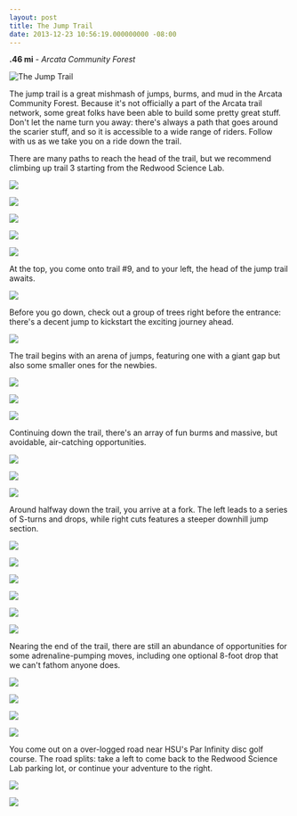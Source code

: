 ```yaml
---
layout: post
title: The Jump Trail
date: 2013-12-23 10:56:19.000000000 -08:00
---
```

**.46 mi** - 
*Arcata Community Forest*

![The Jump Trail](/content/images/2013/Dec/PC212224_JPG-1.jpg)

The jump trail is a great mishmash of jumps, burms, and mud in the Arcata Community Forest. Because it's not officially a part of the Arcata trail network, some great folks have been able to build some pretty great stuff. Don't let the name turn you away: there's always a path that goes around the scarier stuff, and so it is accessible to a wide range of riders. Follow with us as we take you on a ride down the trail.

There are many paths to reach the head of the trail, but we recommend climbing up trail 3 starting from the Redwood Science Lab.

![](/content/images/2013/Dec/PC212156_JPG.jpg)

![](/content/images/2013/Dec/trail3_westin.png)

![](/content/images/2013/Dec/PC212165_JPG.jpg)

![](/content/images/2013/Dec/clover_sliver.png)

![](/content/images/2013/Dec/PC212188_JPG.jpg)

At the top, you come onto trail #9, and to your left, the head of the jump trail awaits.

![](/content/images/2013/Dec/jump_pb_junct.png)

Before you go down, check out a group of trees right before the entrance: there's a decent jump to kickstart the exciting journey ahead.

![](/content/images/2013/Dec/PC212195_JPG.jpg)

The trail begins with an arena of jumps, featuring one with a giant gap but also some smaller ones for the newbies.

![](/content/images/2013/Dec/jump_start_1.png)

![](/content/images/2013/Dec/PC212211_JPG-2.jpg)

![](/content/images/2013/Dec/PC212208_JPG.jpg)

Continuing down the trail, there's an array of fun burms and massive, but avoidable, air-catching opportunities.

![](/content/images/2013/Dec/stick_burm_owen_copy_sepia.png)

![](/content/images/2013/Dec/PC212228_JPG.jpg)

![](/content/images/2013/Dec/PC212224_JPG-2.jpg)

Around halfway down the trail, you arrive at a fork. The left leads to a series of S-turns and drops, while right cuts features a steeper downhill jump section.

![](/content/images/2013/Dec/PC212234_JPG.jpg)

![](/content/images/2013/Dec/split_1_westin.png)

![](/content/images/2013/Dec/PC212244_JPG.jpg)

![](/content/images/2013/Dec/split_2_jump.png)

![](/content/images/2013/Dec/PC212255_JPG.jpg)

![](/content/images/2013/Dec/PC212257_JPG.jpg)

Nearing the end of the trail, there are still an abundance of opportunities for some adrenaline-pumping moves, including one optional 8-foot drop that we can't fathom anyone does.

![](/content/images/2013/Dec/PC212259_JPG.jpg)

![](/content/images/2013/Dec/PC212264_JPG.jpg)

![](/content/images/2013/Dec/PC212267_JPG.jpg)

![](/content/images/2013/Dec/burm_at_end.png)

You come out on a over-logged road near HSU's Par Infinity disc golf course. The road splits: take a left to come back to the Redwood Science Lab parking lot, or continue your adventure to the right.

![](/content/images/2013/Dec/PC212287_JPG.jpg)

![](/content/images/2013/Dec/PC212285_JPG.jpg)
